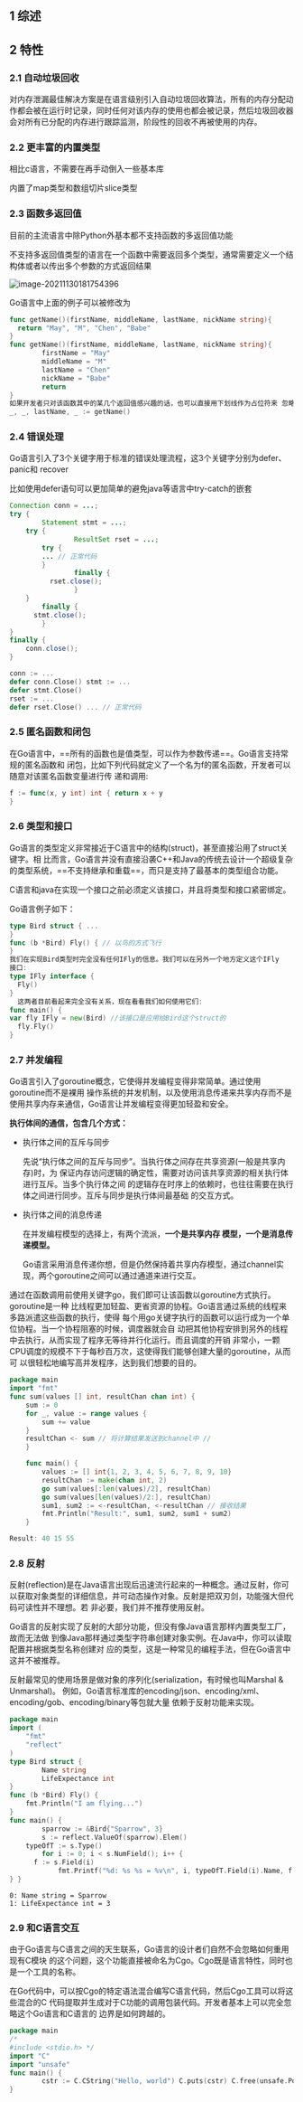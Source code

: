 ## 1 综述



## 2 特性

### 2.1 自动垃圾回收

对内存泄漏最佳解决方案是在语言级别引入自动垃圾回收算法，所有的内存分配动作都会被在运行时记录，同时任何对该内存的使用也都会被记录，然后垃圾回收器会对所有已分配的内存进行跟踪监测，阶段性的回收不再被使用的内存。

### 2.2 更丰富的内置类型

相比c语言，不需要在再手动倒入一些基本库

内置了map类型和数组切片slice类型

### 2.3 函数多返回值

目前的主流语言中除Python外基本都不支持函数的多返回值功能

不支持多返回值类型的语言在一个函数中需要返回多个类型，通常需要定义一个结构体或者以传出多个参数的方式返回结果

![image-20211130181754396](./pic/image-20211130181754396.png)

Go语言中上面的例子可以被修改为

```go
func getName()(firstName, middleName, lastName, nickName string){ 
  return "May", "M", "Chen", "Babe"
}
func getName()(firstName, middleName, lastName, nickName string){ 
		firstName = "May"
		middleName = "M"
		lastName = "Chen"
		nickName = "Babe"
		return
}
如果开发者只对该函数其中的某几个返回值感兴趣的话，也可以直接用下划线作为占位符来 忽略其他不关心的返回值。下面的调用表示调用者只希望接收lastName的值，这样可以避免声 明完全没用的变量:
_, _, lastName, _ := getName()
```

### 2.4 错误处理

Go语言引入了3个关键字用于标准的错误处理流程，这3个关键字分别为defer、panic和 recover

比如使用defer语句可以更加简单的避免java等语言中try-catch的嵌套

```java
Connection conn = ...;
try {
		Statement stmt = ...; 
  	try {
				ResultSet rset = ...; 
      	try {
		... // 正常代码 
        }
				finally { 
          rset.close();
				} 
    }
		finally { 
      stmt.close();
		} 
}
finally { 
  	conn.close();
}
```

```go
conn := ...
defer conn.Close() stmt := ...
defer stmt.Close()
rset := ...
defer rset.Close() ... // 正常代码
```

### 2.5 匿名函数和闭包

在Go语言中，==所有的函数也是值类型，可以作为参数传递==。Go语言支持常规的匿名函数和 闭包，比如下列代码就定义了一个名为f的匿名函数，开发者可以随意对该匿名函数变量进行传 递和调用:

```go
f := func(x, y int) int { return x + y
}
```

### 2.6 类型和接口

Go语言的类型定义非常接近于C语言中的结构(struct)，甚至直接沿用了struct关键字。相 比而言，Go语言并没有直接沿袭C++和Java的传统去设计一个超级复杂的类型系统，==不支持继承和重载==，而只是支持了最基本的类型组合功能。

C语言和java在实现一个接口之前必须定义该接口，并且将类型和接口紧密绑定。

Go语言例子如下：

```go
type Bird struct { ...
}
func (b *Bird) Fly() { // 以鸟的方式飞行
}
我们在实现Bird类型时完全没有任何IFly的信息。我们可以在另外一个地方定义这个IFly
接口:
type IFly interface { 
  Fly()
}
  这两者目前看起来完全没有关系，现在看看我们如何使用它们:
func main() {
var fly IFly = new(Bird) //该接口是应用给Bird这个struct的 
  fly.Fly()
}
```

### 2.7 并发编程

Go语言引入了goroutine概念，它使得并发编程变得非常简单。通过使用goroutine而不是裸用 操作系统的并发机制，以及使用消息传递来共享内存而不是使用共享内存来通信，Go语言让并发编程变得更加轻盈和安全。

**执行体间的通信，包含几个方式：**

- 执行体之间的互斥与同步

  先说“执行体之间的互斥与同步”。当执行体之间存在共享资源(一般是共享内存)时，为 保证内存访问逻辑的确定性，需要对访问该共享资源的相关执行体进行互斥。当多个执行体之间 的逻辑存在时序上的依赖时，也往往需要在执行体之间进行同步。互斥与同步是执行体间最基础 的交互方式。

- 执行体之间的消息传递

  在并发编程模型的选择上，有两个流派，**一个是共享内存 模型，一个是消息传递模型。**

  Go语言采用消息传递你想，但是仍然保持着共享内存模型，通过channel实现，两个goroutine之间可以通过通道来进行交互。

通过在函数调用前使用关键字go，我们即可让该函数以goroutine方式执行。goroutine是一种 比线程更加轻盈、更省资源的协程。Go语言通过系统的线程来多路派遣这些函数的执行，使得 每个用go关键字执行的函数可以运行成为一个单位协程。当一个协程阻塞的时候，调度器就会自 动把其他协程安排到另外的线程中去执行，从而实现了程序无等待并行化运行。而且调度的开销 非常小，一颗CPU调度的规模不下于每秒百万次，这使得我们能够创建大量的goroutine，从而可 以很轻松地编写高并发程序，达到我们想要的目的。

```go
package main
import "fmt"
func sum(values [] int, resultChan chan int) {
	sum := 0
	for _, value := range values {
		sum += value
	}
	resultChan <- sum // 将计算结果发送到channel中 //
	}

	func main() {
		values := [] int{1, 2, 3, 4, 5, 6, 7, 8, 9, 10}
		resultChan := make(chan int, 2)
		go sum(values[:len(values)/2], resultChan)
		go sum(values[len(values)/2:], resultChan)
		sum1, sum2 := <-resultChan, <-resultChan // 接收结果
		fmt.Println("Result:", sum1, sum2, sum1 + sum2)
	}

Result: 40 15 55
```

### 2.8 反射

​		反射(reflection)是在Java语言出现后迅速流行起来的一种概念。通过反射，你可以获取对象类型的详细信息，并可动态操作对象。反射是把双刃剑，功能强大但代码可读性并不理想。若 非必要，我们并不推荐使用反射。

​		Go语言的反射实现了反射的大部分功能，但没有像Java语言那样内置类型工厂，故而无法做 到像Java那样通过类型字符串创建对象实例。在Java中，你可以读取配置并根据类型名称创建对 应的类型，这是一种常见的编程手法，但在Go语言中这并不被推荐。

​		反射最常见的使用场景是做对象的序列化(serialization，有时候也叫Marshal & Unmarshal)。 例如，Go语言标准库的encoding/json、encoding/xml、encoding/gob、encoding/binary等包就大量 依赖于反射功能来实现。

```go
package main
import (
	"fmt"
	"reflect"
)
type Bird struct {
		Name string
		LifeExpectance int 
}
func (b *Bird) Fly() { 
  	fmt.Println("I am flying...")
}
func main() {
		sparrow := &Bird{"Sparrow", 3}
		s := reflect.ValueOf(sparrow).Elem() 
    typeOfT := s.Type()
		for i := 0; i < s.NumField(); i++ {
      f := s.Field(i)
			fmt.Printf("%d: %s %s = %v\n", i, typeOfT.Field(i).Name, f.Type(),f.Interface())
} }
```

```
0: Name string = Sparrow
1: LifeExpectance int = 3
```

### 2.9 和C语言交互

​		由于Go语言与C语言之间的天生联系，Go语言的设计者们自然不会忽略如何重用现有C模块 的这个问题，这个功能直接被命名为Cgo。Cgo既是语言特性，同时也是一个工具的名称。

​		在Go代码中，可以按Cgo的特定语法混合编写C语言代码，然后Cgo工具可以将这些混合的C 代码提取并生成对于C功能的调用包装代码。开发者基本上可以完全忽略这个Go语言和C语言的 边界是如何跨越的。

```go
package main
/*
#include <stdio.h> */
import "C"
import "unsafe"
func main() {
		cstr := C.CString("Hello, world") C.puts(cstr) C.free(unsafe.Pointer(cstr))
}
```



